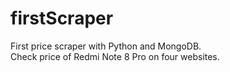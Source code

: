 # firstScraper
First price scraper with Python and MongoDB.\
Check price of Redmi Note 8 Pro on four websites.
